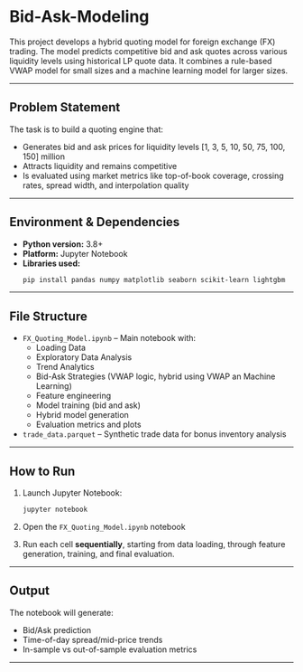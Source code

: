 # Bid-Ask-Modeling

This project develops a hybrid quoting model for foreign exchange (FX) trading. The model predicts competitive bid and ask quotes across various liquidity levels using historical LP quote data. It combines a rule-based VWAP model for small sizes and a machine learning model for larger sizes.

---

## Problem Statement

The task is to build a quoting engine that:
- Generates bid and ask prices for liquidity levels [1, 3, 5, 10, 50, 75, 100, 150] million
- Attracts liquidity and remains competitive
- Is evaluated using market metrics like top-of-book coverage, crossing rates, spread width, and interpolation quality

---

## Environment & Dependencies

- **Python version:** 3.8+
- **Platform:** Jupyter Notebook
- **Libraries used:**
  ```bash
  pip install pandas numpy matplotlib seaborn scikit-learn lightgbm
  ```
  
---


## File Structure

- `FX_Quoting_Model.ipynb` – Main notebook with:
  - Loading Data
  - Exploratory Data Analysis
  - Trend Analytics
  - Bid-Ask Strategies (VWAP logic, hybrid using VWAP an Machine Learning)
  - Feature engineering
  - Model training (bid and ask)
  - Hybrid model generation
  - Evaluation metrics and plots
- `trade_data.parquet` – Synthetic trade data for bonus inventory analysis

---

## How to Run

1. Launch Jupyter Notebook:
   ```bash
   jupyter notebook
   ```

2. Open the `FX_Quoting_Model.ipynb` notebook

3. Run each cell **sequentially**, starting from data loading, through feature generation, training, and final evaluation.

---

## Output

The notebook will generate:
- Bid/Ask prediction 
- Time-of-day spread/mid-price trends
- In-sample vs out-of-sample evaluation metrics

---


